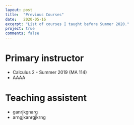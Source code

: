 ```yaml
---
layout: post
title:  "Previous Courses"
date:   2020-05-16
excerpt: "List of courses I taught before Summer 2020."
project: true
comments: false
---
```


# Primary instructor
* Calculus 2 - Summer 2019 (MA 114)
* AAAA

# Teaching assistent
* ganrjkgnarg
* arngjkanrgjkrng
